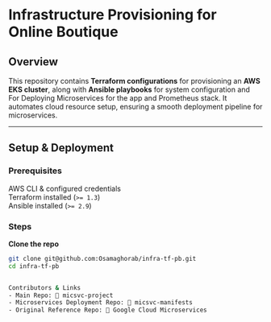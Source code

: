 # **Infrastructure Provisioning for Online Boutique**  

## **Overview**  
This repository contains **Terraform configurations** for provisioning an **AWS EKS cluster**, along with **Ansible playbooks** for system configuration and For Deploying Microservices for the app and Prometheus stack. It automates cloud resource setup, ensuring a smooth deployment pipeline for microservices.  

---

## **Setup & Deployment**  
### **Prerequisites**  
AWS CLI & configured credentials  
Terraform installed (`>= 1.3`)  
Ansible installed (`>= 2.9`)  

### **Steps**  
**Clone the repo**  
   ```sh
   git clone git@github.com:Osamaghorab/infra-tf-pb.git
   cd infra-tf-pb


Contributors & Links
- Main Repo: 🔗 micsvc-project
- Microservices Deployment Repo: 🔗 micsvc-manifests
- Original Reference Repo: 🔗 Google Cloud Microservices
